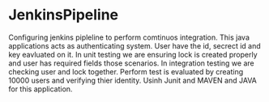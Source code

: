 # JenkinsPipeline
Configuring jenkins pipleline to perform comtinuos integration.
This java applications acts as authenticating system.
User have the id, secrect id and key eavluated on it.
In unit testing we are ensuring lock is created properly and user has required fields those scenarios.
In integration testing we are checking user and lock together.
Perform test is evaluated by creating 10000 users and verifying thier identity.
Usinh Junit and MAVEN and JAVA for this application.
